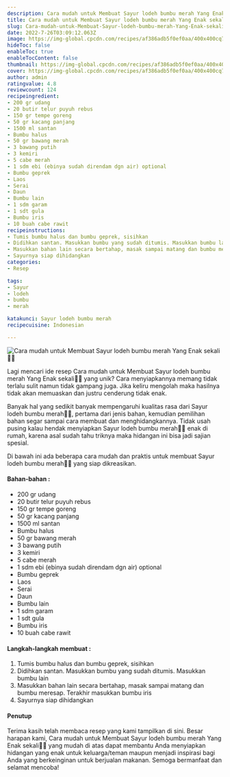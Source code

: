 ```yaml
---
description: Cara mudah untuk Membuat Sayur lodeh bumbu merah Yang Enak sekali"
title: Cara mudah untuk Membuat Sayur lodeh bumbu merah Yang Enak sekali
slug: Cara-mudah-untuk-Membuat-Sayur-lodeh-bumbu-merah-Yang-Enak-sekali
date: 2022-7-26T03:09:12.063Z
image: https://img-global.cpcdn.com/recipes/af386adb5f0ef0aa/400x400cq70/photo.jpg
hideToc: false
enableToc: true
enableTocContent: false
thumbnail: https://img-global.cpcdn.com/recipes/af386adb5f0ef0aa/400x400cq70/photo.jpg
cover: https://img-global.cpcdn.com/recipes/af386adb5f0ef0aa/400x400cq70/photo.jpg
author: admin
ratingvalue: 4.8
reviewcount: 124
recipeingredient:
- 200 gr udang
- 20 butir telur puyuh rebus
- 150 gr tempe goreng
- 50 gr kacang panjang
- 1500 ml santan
- Bumbu halus
- 50 gr bawang merah
- 3 bawang putih
- 3 kemiri
- 5 cabe merah
- 1 sdm ebi (ebinya sudah direndam dgn air) optional
- Bumbu geprek
- Laos
- Serai
- Daun
- Bumbu lain
- 1 sdm garam
- 1 sdt gula
- Bumbu iris
- 10 buah cabe rawit
recipeinstructions:
- Tumis bumbu halus dan bumbu geprek, sisihkan
- Didihkan santan. Masukkan bumbu yang sudah ditumis. Masukkan bumbu lain
- Masukkan bahan lain secara bertahap, masak sampai matang dan bumbu meresap. Terakhir masukkan bumbu iris
- Sayurnya siap dihidangkan
categories:
- Resep

tags:
- Sayur
- lodeh
- bumbu
- merah

katakunci: Sayur lodeh bumbu merah
recipecuisine: Indonesian

---
```


![Cara mudah untuk Membuat Sayur lodeh bumbu merah Yang Enak sekali👩‍🍳](https://img-global.cpcdn.com/recipes/af386adb5f0ef0aa/400x400cq70/photo.jpg)

Lagi mencari ide resep Cara mudah untuk Membuat Sayur lodeh bumbu merah Yang Enak sekali👩‍🍳 yang unik? Cara menyiapkannya memang tidak terlalu sulit namun tidak gampang juga. Jika keliru mengolah maka hasilnya tidak akan memuaskan dan justru cenderung tidak enak.

Banyak hal yang sedikit banyak mempengaruhi kualitas rasa dari Sayur lodeh bumbu merah👩‍🍳, pertama dari jenis bahan, kemudian pemilihan bahan segar sampai cara membuat dan menghidangkannya. Tidak usah pusing kalau hendak menyiapkan Sayur lodeh bumbu merah👩‍🍳 enak di rumah, karena asal sudah tahu triknya maka hidangan ini bisa jadi sajian spesial.

Di bawah ini ada beberapa cara mudah dan praktis untuk membuat Sayur lodeh bumbu merah👩‍🍳 yang siap dikreasikan.

<!--inarticleads1-->

#### Bahan-bahan :

- 200 gr udang
- 20 butir telur puyuh rebus
- 150 gr tempe goreng
- 50 gr kacang panjang
- 1500 ml santan
- Bumbu halus
- 50 gr bawang merah
- 3 bawang putih
- 3 kemiri
- 5 cabe merah
- 1 sdm ebi (ebinya sudah direndam dgn air) optional
- Bumbu geprek
- Laos
- Serai
- Daun
- Bumbu lain
- 1 sdm garam
- 1 sdt gula
- Bumbu iris
- 10 buah cabe rawit

<!--inarticleads2-->

#### Langkah-langkah membuat :

1. Tumis bumbu halus dan bumbu geprek, sisihkan
1. Didihkan santan. Masukkan bumbu yang sudah ditumis. Masukkan bumbu lain
1. Masukkan bahan lain secara bertahap, masak sampai matang dan bumbu meresap. Terakhir masukkan bumbu iris
1. Sayurnya siap dihidangkan

#### Penutup

Terima kasih telah membaca resep yang kami tampilkan di sini. Besar harapan kami, Cara mudah untuk Membuat Sayur lodeh bumbu merah Yang Enak sekali👩‍🍳 yang mudah di atas dapat membantu Anda menyiapkan hidangan yang enak untuk keluarga/teman maupun menjadi inspirasi bagi Anda yang berkeinginan untuk berjualan makanan. Semoga bermanfaat dan selamat mencoba!